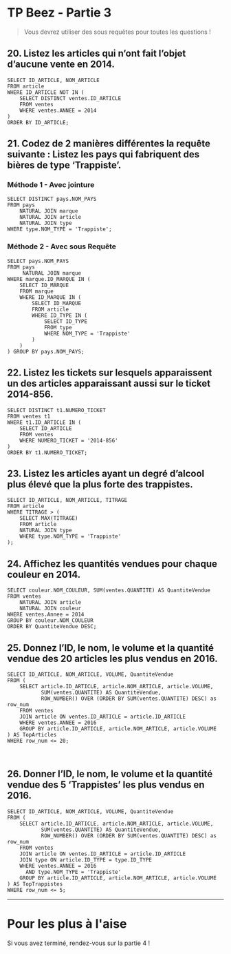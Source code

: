 # TP Beez - Partie 3

> Vous devrez utiliser des sous requêtes pour toutes les questions !

## 20. Listez les articles qui n’ont fait l’objet d’aucune vente en 2014.

```mysql
SELECT ID_ARTICLE, NOM_ARTICLE
FROM article
WHERE ID_ARTICLE NOT IN (
    SELECT DISTINCT ventes.ID_ARTICLE
    FROM ventes
    WHERE ventes.ANNEE = 2014
)
ORDER BY ID_ARTICLE;
```

## 21. Codez de 2 manières différentes la requête suivante : Listez les pays qui fabriquent des bières de type ‘Trappiste’.

### Méthode 1 - Avec jointure

```mysql
SELECT DISTINCT pays.NOM_PAYS
FROM pays
    NATURAL JOIN marque
    NATURAL JOIN article 
    NATURAL JOIN type
WHERE type.NOM_TYPE = 'Trappiste';
```

### Méthode 2 - Avec sous Requête

```mysql
SELECT pays.NOM_PAYS
FROM pays
     NATURAL JOIN marque
WHERE marque.ID_MARQUE IN (
    SELECT ID_MARQUE
    FROM marque
    WHERE ID_MARQUE IN (
        SELECT ID_MARQUE
        FROM article
        WHERE ID_TYPE IN (
            SELECT ID_TYPE
            FROM type
            WHERE NOM_TYPE = 'Trappiste'
        )
    )
) GROUP BY pays.NOM_PAYS;

```

## 22. Listez les tickets sur lesquels apparaissent un des articles apparaissant aussi sur le ticket 2014-856.

```mysql
SELECT DISTINCT t1.NUMERO_TICKET
FROM ventes t1
WHERE t1.ID_ARTICLE IN (
    SELECT ID_ARTICLE
    FROM ventes
    WHERE NUMERO_TICKET = '2014-856'
)
ORDER BY t1.NUMERO_TICKET;
```

## 23. Listez les articles ayant un degré d’alcool plus élevé que la plus forte des trappistes.

```mysql
SELECT ID_ARTICLE, NOM_ARTICLE, TITRAGE
FROM article
WHERE TITRAGE > (
    SELECT MAX(TITRAGE)
    FROM article
    NATURAL JOIN type
    WHERE type.NOM_TYPE = 'Trappiste'
);
```

## 24. Affichez les quantités vendues pour chaque couleur en 2014.

```mysql
SELECT couleur.NOM_COULEUR, SUM(ventes.QUANTITE) AS QuantiteVendue
FROM ventes
    NATURAL JOIN article 
    NATURAL JOIN couleur
WHERE ventes.Annee = 2014
GROUP BY couleur.NOM_COULEUR
ORDER BY QuantiteVendue DESC;
```

## 25. Donnez l’ID, le nom, le volume et la quantité vendue des 20 articles les plus vendus en 2016.

```mysql
SELECT ID_ARTICLE, NOM_ARTICLE, VOLUME, QuantiteVendue
FROM (
    SELECT article.ID_ARTICLE, article.NOM_ARTICLE, article.VOLUME, 
           SUM(ventes.QUANTITE) AS QuantiteVendue,
           ROW_NUMBER() OVER (ORDER BY SUM(ventes.QUANTITE) DESC) as row_num
    FROM ventes
    JOIN article ON ventes.ID_ARTICLE = article.ID_ARTICLE
    WHERE ventes.ANNEE = 2016
    GROUP BY article.ID_ARTICLE, article.NOM_ARTICLE, article.VOLUME
) AS TopArticles
WHERE row_num <= 20;



```

## 26. Donner l’ID, le nom, le volume et la quantité vendue des 5 ‘Trappistes’ les plus vendus en 2016.

```mysql
SELECT ID_ARTICLE, NOM_ARTICLE, VOLUME, QuantiteVendue
FROM (
    SELECT article.ID_ARTICLE, article.NOM_ARTICLE, article.VOLUME, 
           SUM(ventes.QUANTITE) AS QuantiteVendue,
           ROW_NUMBER() OVER (ORDER BY SUM(ventes.QUANTITE) DESC) as row_num
    FROM ventes
    JOIN article ON ventes.ID_ARTICLE = article.ID_ARTICLE
    JOIN type ON article.ID_TYPE = type.ID_TYPE
    WHERE ventes.ANNEE = 2016
      AND type.NOM_TYPE = 'Trappiste'
    GROUP BY article.ID_ARTICLE, article.NOM_ARTICLE, article.VOLUME
) AS TopTrappistes
WHERE row_num <= 5;

```
----

# Pour les plus à l'aise

Si vous avez terminé, rendez-vous sur la partie 4 !


